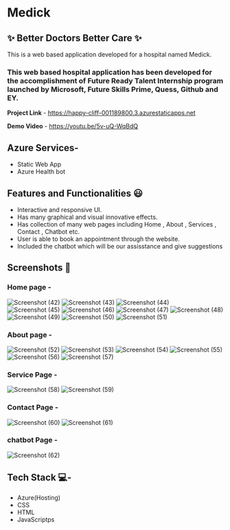 # Medick
## ✨ Better Doctors Better Care  ✨

This is a web based application developed for a hospital named Medick.

### This web based hospital application has been developed for the accomplishment of Future Ready Talent Internship program launched by Microsoft, Future Skills Prime, Quess, Github and EY.


**Project Link** - https://happy-cliff-001189800.3.azurestaticapps.net


**Demo Video** -  https://youtu.be/5v-uQ-WqBdQ

## Azure Services-
- Static Web App
- Azure Health bot
  
## Features and Functionalities 😃

- Interactive and responsive UI.
- Has many graphical and visual innovative effects.
- Has collection of many web pages including Home , About , Services , Contact , Chatbot etc.
- User is able to book  an appointment through the website.
- Included the chatbot which will be our assisstance and give suggestions

## Screenshots 📸
### Home page - 

![Screenshot (42)](https://github.com/muddurthi/Medick/assets/116054501/882a5c31-35cf-4511-87dd-fd9a0f2e00c0)
![Screenshot (43)](https://github.com/muddurthi/Medick/assets/116054501/9c3f3a28-d1f4-482e-9664-567c8d9efef2)
![Screenshot (44)](https://github.com/muddurthi/Medick/assets/116054501/9c024eed-d748-49d4-8cb8-644aa1c6a731)
![Screenshot (45)](https://github.com/muddurthi/Medick/assets/116054501/3a8ac338-fe75-4364-aabe-a5684eae8cdb)
![Screenshot (46)](https://github.com/muddurthi/Medick/assets/116054501/741e63c1-81d2-4860-bb88-c84fbdf35c3f)
![Screenshot (47)](https://github.com/muddurthi/Medick/assets/116054501/c5d6a475-f255-4550-9cb6-40c67b0acb87)
![Screenshot (48)](https://github.com/muddurthi/Medick/assets/116054501/e8dbfc00-f26a-413e-8b37-264e6b4a9c4d)
![Screenshot (49)](https://github.com/muddurthi/Medick/assets/116054501/a811fbab-3b99-4cae-ba26-a07651b72aa6)
![Screenshot (50)](https://github.com/muddurthi/Medick/assets/116054501/1a30b885-034b-409c-9ae6-86b82582a7c1)
![Screenshot (51)](https://github.com/muddurthi/Medick/assets/116054501/207b2660-42e2-4946-bc24-65f1634ce4b3)

### About page -
![Screenshot (52)](https://github.com/muddurthi/Medick/assets/116054501/580574f2-02ca-4508-ad3a-78f44f962438)
![Screenshot (53)](https://github.com/muddurthi/Medick/assets/116054501/0fe0e1ae-1cef-4820-b8a1-3e633a4879c6)
![Screenshot (54)](https://github.com/muddurthi/Medick/assets/116054501/bf7358a7-4b2d-4f6e-8e74-babbb6041200)
![Screenshot (55)](https://github.com/muddurthi/Medick/assets/116054501/18ac70dd-675c-4bb8-9937-e8f6fd030dab)
![Screenshot (56)](https://github.com/muddurthi/Medick/assets/116054501/655356a8-96e9-4b71-aa1b-e9fdc9a63e4e)
![Screenshot (57)](https://github.com/muddurthi/Medick/assets/116054501/152d8cbd-03c8-4595-ae1a-dcd2ae64499b)
### Service Page -
![Screenshot (58)](https://github.com/muddurthi/Medick/assets/116054501/8c54bfd2-c948-498a-b5b2-ea76b1965e7c)
![Screenshot (59)](https://github.com/muddurthi/Medick/assets/116054501/14f79829-0d3b-4dfc-9c13-d145288cfd79)
### Contact Page -
![Screenshot (60)](https://github.com/muddurthi/Medick/assets/116054501/0b7c81d0-f668-4980-a626-68fcc9d32fde)
![Screenshot (61)](https://github.com/muddurthi/Medick/assets/116054501/46e8eac1-2df0-4eab-9f53-2fc5996d6e96)
### chatbot   Page -
![Screenshot (62)](https://github.com/muddurthi/Medick/assets/116054501/d19426f6-d772-438f-a6a5-97dc189c2181)


## Tech Stack 💻-
- Azure(Hosting)
- CSS
- HTML
- JavaScriptps
